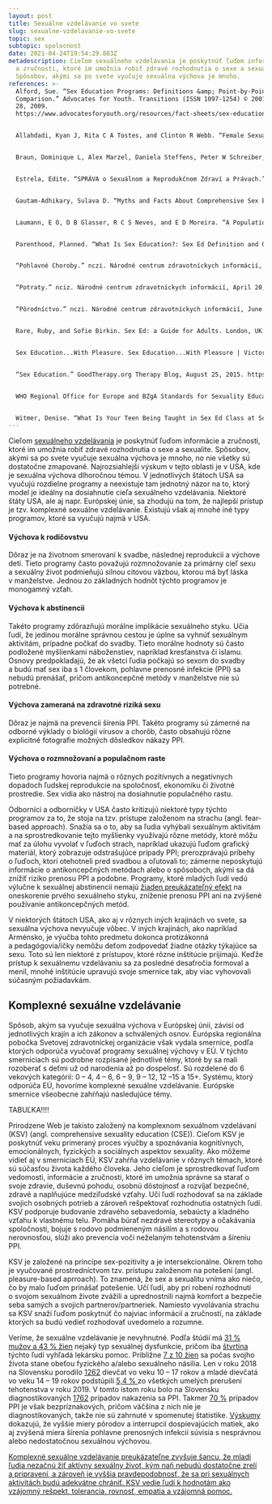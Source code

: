 ```yaml
---
layout: post
title: Sexuálne vzdelávanie vo svete
slug: sexualne-vzdelavanie-vo-svete
topic: sex
subtopic: spolocnost
date: 2021-04-24T19:54:29.883Z
metadescription: Cieľom sexuálneho vzdelávania je poskytnúť ľuďom informácie
  a zručnosti, ktoré im umožnia robiť zdravé rozhodnutia o sexe a sexualite.
  Spôsobov, akými sa po svete vyučuje sexuálna výchova je mnoho.
references: >-
  Alford, Sue. “Sex Education Programs: Definitions &amp; Point-by-Point
  Comparison.” Advocates for Youth. Transitions (ISSN 1097-1254) © 2001, January
  28, 2009.
  https://www.advocatesforyouth.org/resources/fact-sheets/sex-education-programs-definitions-and-point-by-point-comparison/. 


  Allahdadi, Kyan J, Rita C A Tostes, and Clinton R Webb. “Female Sexual Dysfunction: Therapeutic Options and Experimental Challenges.” Cardiovascular &amp; hematological agents in medicinal chemistry. U.S. National Library of Medicine, October 2009. https://www.ncbi.nlm.nih.gov/pmc/articles/PMC3008577/#R9. 


  Braun, Dominique L, Alex Marzel, Daniela Steffens, Peter W Schreiber, Christina Grube, Alexandra U Scherrer, Roger D Kouyos, and Huldrych F Günthard. “High Rates of Subsequent Asymptomatic Sexually Transmitted Infections and Risky Sexual Behavior in Patients Initially Presenting With Primary Human Immunodeficiency Virus-1 Infection.” Clinical Infectious Diseases, Volume 66, Issue 5, 1 March 2018, Pages 735–742. Oxford University Press, October 5, 2017. https://academic.oup.com/cid/article/66/5/735/4356865. 


  Estrela, Edite. “SPRÁVA o Sexuálnom a Reprodukčnom Zdraví a Právach.” europarl.europa.eu. Výbor pre práva žien a rodovú rovnosť, December 2, 2013. https://www.europarl.europa.eu/doceo/document/A-7-2013-0426_SK.html. 


  Gautam-Adhikary, Sulava D. “Myths and Facts About Comprehensive Sex Education Research Contradicts Misinformation and Distortions.” CSE Myths and Facts . Advocates For Youth. Rights. Respect. Responsibility., December 2011. https://www.advocatesforyouth.org/wp-content/uploads/storage/advfy/documents/cse-myths-and-facts.pdf. 


  Laumann, E O, D B Glasser, R C S Neves, and E D Moreira. “A Population-Based Survey of Sexual Activity, Sexual Problems and Associated Help-Seeking Behavior Patterns in Mature Adults in the United States of America.” Nature News. Nature Publishing Group, February 26, 2009. https://www.nature.com/articles/ijir20097. 


  Parenthood, Planned. “What Is Sex Education?: Sex Ed Definition and QA.” Planned Parenthood. Accessed April 3, 2021. https://www.plannedparenthood.org/learn/for-educators/what-sex-education. 


  “Pohlavné Choroby.” nczi. Národné centrum zdravotníckych informácií, October 16, 2020. http://www.nczisk.sk/Statisticke_vystupy/Tematicke_statisticke_vystupy/Pohlavne_choroby/Pages/default.aspx. 


  “Potraty.” nciz. Národné centrum zdravotníckych informácií, April 20, 2020. http://www.nczisk.sk/Statisticke_vystupy/Tematicke_statisticke_vystupy/Gynekologia_Porodnictvo_Potraty/Potraty/Pages/default.aspx. 


  “Pôrodníctvo.” nczi. Národné centrum zdravotníckych informácií, June 12, 2020. http://www.nczisk.sk/Statisticke_vystupy/Tematicke_statisticke_vystupy/Gynekologia_Porodnictvo_Potraty/Porodnictvo/Pages/default.aspx. 


  Rare, Ruby, and Sofie Birkin. Sex Ed: a Guide for Adults. London, UK: Bloomsbury, 2020. 


  Sex Education...With Pleasure. Sex Education...With Pleasure | Victoria Beltran | TEDxUSFSP. YouTube, 2016. https://www.youtube.com/watch?v=R-gwxS-7h9o. 


  “Sex Education.” GoodTherapy.org Therapy Blog, August 25, 2015. https://www.goodtherapy.org/blog/psychpedia/sex-education. 


  WHO Regional Office for Europe and BZgA Standards for Sexuality Education in Europe. “WHO Regional Office for Europe and BZgA: Standards for Sexuality Education in Europe.” Bundeszentrale für gesundheitliche Aufklärung (BZgA) - WHO Collaborating Centres (WHOCC). Federal Centre for Health Education, 2010. https://www.bzga-whocc.de/fileadmin/user_upload/WHO_BZgA_Standards_English.pdf. 


  Witmer, Denise. “What Is Your Teen Being Taught in Sex Ed Class at School?” Verywell Family, May 17, 2020. https://www.verywellfamily.com/sex-education-in-schools-2611290.
---
```

Cieľom [sexuálneho vzdelávania](https://www.plannedparenthood.org/learn/for-educators/what-sex-education) je poskytnúť ľuďom informácie a zručnosti, ktoré im umožnia robiť zdravé rozhodnutia o sexe a sexualite. Spôsobov, akými sa po svete vyučuje sexuálna výchova je mnoho, no nie všetky sú dostatočne zmapované. Najrozsiahlejší výskum v tejto oblasti je v USA, kde je sexuálna výchova dlhoročnou témou. V jednotlivých štátoch USA sa vyučujú rozdielne programy a neexistuje tam jednotný názor na to, ktorý model je ideálny na dosiahnutie cieľa sexuálneho vzdelávania. Niektoré štáty USA, ale aj napr. Európskej únie, sa zhodujú na tom, že najlepší prístup je tzv. komplexné sexuálne vzdelávanie. Existujú však aj mnohé iné typy programov, ktoré sa vyučujú najmä v USA.

#### Výchova k rodičovstvu

Dôraz je na životnom smerovaní k svadbe, následnej reprodukcii a výchove detí. Tieto programy často považujú rozmnožovanie za primárny cieľ sexu a sexuálny život podmieňujú silnou citovou väzbou, ktorou má byť láska v manželstve. Jednou zo základných hodnôt týchto programov je monogamný vzťah.

#### Výchova k abstinencii 

Takéto programy zdôrazňujú morálne implikácie sexuálneho styku. Učia ľudí, že jedinou morálne správnou cestou je úplne sa vyhnúť sexuálnym aktivitám, prípadne počkať do svadby. Tieto morálne hodnoty sú často podložené myšlienkami náboženstiev, napríklad kresťanstva či islamu. Osnovy predpokladajú, že ak všetci ľudia počkajú so sexom do svadby a budú mať sex iba s 1 človekom, pohlavne prenosné infekcie (PPI) sa nebudú prenášať, pričom antikoncepčné metódy v manželstve nie sú potrebné. 

#### Výchova zameraná na zdravotné riziká sexu 

Dôraz je najmä na prevencii šírenia PPI. Takéto programy sú zámerné na odborné výklady o biológií vírusov a chorôb, často obsahujú rôzne explicitné fotografie možných dôsledkov nákazy PPI.

#### Výchova o rozmnožovaní a populačnom raste 

Tieto programy hovoria najmä o rôznych pozitívnych a negatívnych dopadoch ľudskej reprodukcie na spoločnosť, ekonomiku či životné prostredie. Sex vidia ako nástroj na dosiahnutie populačného rastu.

Odborníci a odborníčky v USA často kritizujú niektoré typy týchto programov za to, že stoja na tzv. prístupe založenom na strachu (angl. fear-based approach). Snažia sa o to, aby sa ľudia vyhýbali sexuálnym aktivitám a na sprostredkovanie tejto myšlienky využívajú rôzne metódy, ktoré môžu mať za úlohu vyvolať v ľuďoch strach, napríklad ukazujú ľuďom grafický materiál, ktorý zobrazuje odstrašujúce prípady PPI; prerozprávajú príbehy o ľuďoch, ktorí otehotneli pred svadbou a oľutovali to; zámerne neposkytujú informácie o antikoncepčných metódach alebo o spôsoboch, akými sa dá znížiť riziko prenosu PPI a podobne. Programy, ktoré mladých ľudí vedú výlučne k sexuálnej abstinencii nemajú [žiaden preukázateľný efekt](https://www.advocatesforyouth.org/wp-content/uploads/storage/advfy/documents/cse-myths-and-facts.pdf) na oneskorenie prvého sexuálneho styku, zníženie prenosu PPI ani na zvýšené používanie antikoncepčných metód.

V niektorých štátoch USA, ako aj v rôznych iných krajinách vo svete, sa sexuálna výchova nevyučuje vôbec. V iných krajinách, ako napríklad Arménsko, je výučba tohto predmetu dokonca protizákonná a pedagógovia/ičky nemôžu deťom zodpovedať žiadne otázky týkajúce sa sexu. Toto sú len niektoré z prístupov, ktoré rôzne inštitúcie prijímajú. Keďže prístup k sexuálnemu vzdelávaniu sa za posledné desaťročia formoval a menil, mnohé inštitúcie upravujú svoje smernice tak, aby viac vyhovovali súčasným požiadavkám. 

## Komplexné sexuálne vzdelávanie

Spôsob, akým sa vyučuje sexuálna výchova v Európskej únii, závisí od jednotlivých krajín a ich zákonov a schválených osnov. Európska regionálna pobočka Svetovej zdravotníckej organizácie však vydala smernice, podľa ktorých odporúča vyučovať programy sexuálnej výchovy v EÚ. V týchto smerniciach sú podrobne rozpísané jednotlivé témy, ktoré by sa mali rozoberať s deťmi už od narodenia až po dospelosť. Sú rozdelené do 6 vekových kategórií: 0 – 4, 4 – 6, 6 – 9, 9 – 12, 12 –15 a 15+. Systému, ktorý odporúča EÚ, hovoríme komplexné sexuálne vzdelávanie. Európske smernice všeobecne zahŕňajú nasledujúce témy.

TABUĽKA!!!!

Prirodzene Web je takisto založený na komplexnom sexuálnom vzdelávaní (KSV) (angl. comprehensive sexuality education (CSE)). Cieľom KSV je poskytnúť veku primeraný proces výučby a spoznávania kognitívnych, emocionálnych, fyzických a sociálnych aspektov sexuality. Ako môžeme vidieť aj v smerniciach EÚ, KSV zahŕňa vzdelávanie v rôznych témach, ktoré sú súčasťou života každého človeka. Jeho cieľom je sprostredkovať ľuďom vedomosti, informácie a zručnosti, ktoré im umožnia správne sa starať o svoje zdravie, duševnú pohodu, osobnú dôstojnosť a rozvíjať bezpečné, zdravé a naplňujúce medziľudské vzťahy. Učí ľudí rozhodovať sa na základe svojich osobných potrieb a zároveň rešpektovať rozhodnutia ostatných ľudí. KSV podporuje budovanie zdravého sebavedomia, sebaúcty a kladného vzťahu k vlastnému telu. Pomáha búrať nezdravé stereotypy a očakávania spoločnosti, bojuje s rodovo podmieneným násilím a s rodovou nerovnosťou, slúži ako prevencia voči neželaným tehotenstvám a šíreniu PPI. 

KSV je založené na princípe sex-pozitivity a je intersekcionálne. Okrem toho je vyučované prostredníctvom tzv. prístupu založenom na potešení (angl. pleasure-based aprroach). To znamená, že sex a sexualitu vníma ako niečo, čo by malo ľuďom prinášať potešenie. Učí ľudí, aby pri robení rozhodnutí o svojom sexuálnom živote zvážili a uprednostnili najmä komfort a bezpečie seba samých a svojich partnerov/partneriek. Namiesto vyvolávania strachu sa KSV snaží ľuďom poskytnúť čo najviac informácií a zručností, na základe ktorých sa budú vedieť rozhodovať uvedomelo a rozumne.

Veríme, že sexuálne vzdelávanie je nevyhnutné. Podľa štúdií má [31 % mužov a 43 % žien](https://www.ncbi.nlm.nih.gov/pmc/articles/PMC3008577/#R9) nejaký typ sexuálnej dysfunkcie, pričom iba [štvrtina ](https://www.nature.com/articles/ijir20097)týchto ľudí vyhľadá lekársku pomoc. Približne [7 z 10 žien](https://www.europarl.europa.eu/doceo/document/A-7-2013-0426_SK.html) sa počas svojho života stane obeťou fyzického a/alebo sexuálneho násilia. Len v roku 2018 na Slovensku porodilo [1262](http://www.nczisk.sk/Statisticke_vystupy/Tematicke_statisticke_vystupy/Gynekologia_Porodnictvo_Potraty/Porodnictvo/Pages/default.aspx) dievčat vo veku 10 – 17 rokov a mladé dievčatá vo veku 14 – 19 rokov podstúpili [5,4 % ](http://www.nczisk.sk/Statisticke_vystupy/Tematicke_statisticke_vystupy/Gynekologia_Porodnictvo_Potraty/Potraty/Pages/default.aspx)zo všetkých umelých prerušení tehotenstva v roku 2019. V tomto istom roku bolo na Slovensku diagnostikovaných [1762](http://www.nczisk.sk/Statisticke_vystupy/Tematicke_statisticke_vystupy/Pohlavne_choroby/Pages/default.aspx) prípadov nakazenia sa PPI. Takmer [70 %](https://academic.oup.com/cid/article/66/5/735/4356865) prípadov PPI je však bezpríznakových, pričom väčšina z nich nie je diagnostikovaných, takže nie sú zahrnuté v spomenutej štatistike. [Výskumy](https://www.europarl.europa.eu/doceo/document/A-7-2013-0426_SK.html) dokazujú, že vyššie miery pôrodov a interrupcií dospievajúcich matiek, ako aj zvýšená miera šírenia pohlavne prenosných infekcií súvisia s nesprávnou alebo nedostatočnou sexuálnou výchovou.

[<div class='f-sex box-post'>](https://www.advocatesforyouth.org/wp-content/uploads/storage/advfy/documents/cse-myths-and-facts.pdf)

[Komplexné sexuálne vzdelávanie preukázateľne zvyšuje šancu, že mladí ľudia nezačnú žiť aktívny sexuálny život, kým naň nebudú dostatočne zrelí a pripravení, a zároveň je vyššia pravdepodobnosť, že sa pri sexuálnych aktivitách budú adekvátne chrániť. KSV vedie ľudí k hodnotám ako vzájomný rešpekt, tolerancia, rovnosť, empatia a vzájomná pomoc.](https://www.advocatesforyouth.org/wp-content/uploads/storage/advfy/documents/cse-myths-and-facts.pdf)

[</div>](https://www.advocatesforyouth.org/wp-content/uploads/storage/advfy/documents/cse-myths-and-facts.pdf)